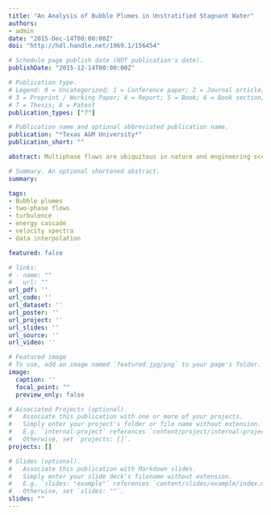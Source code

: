 ```yaml
---
title: "An Analysis of Bubble Plumes in Unstratified Stagnant Water"
authors:
- admin
date: "2015-Dec-14T00:00:00Z"
doi: "http://hdl.handle.net/1969.1/156454"

# Schedule page publish date (NOT publication's date).
publishDate: "2015-12-14T00:00:00Z"

# Publication type.
# Legend: 0 = Uncategorized; 1 = Conference paper; 2 = Journal article;
# 3 = Preprint / Working Paper; 4 = Report; 5 = Book; 6 = Book section;
# 7 = Thesis; 8 = Patent
publication_types: ["7"]

# Publication name and optional abbreviated publication name.
publication: "*Texas A&M University*"
publication_short: ""

abstract: Multiphase flows are ubiquitous in nature and engineering scenarios; examples include volcanic eruption, cloud formation, land reclamation and subsea oil well blowout. In these flows, one or more heterogeneous materials is/are transported by a turbulent carrier fluid (fluid, hereafter). Their interactions, as embodied in the fluid velocities, determine the final fate and transport of the heterogeneous materials. This dissertation investigates how turbulent kinetic energy (TKE) is created and injected into surrounding fluid by the rising bubbles in an air-water bubble plume. This analogue flow shares many similar fluid mechanical properties with oil well blowout plumes whose knowledge is important in disaster management. A comprehensive experimental program using acoustic Doppler velocimetry (ADV) and planar particle image velocimetry (PIV) has been carried out to measure fluid velocities inside the time-steady two-phase plume. Radial profiles of diffusion of TKE and turbulent dissipation rate are reported for the first time. From the fluid-phase TKE budget, it is found that approximately 55-60% of the total work done by bubbles is used to create turbulence in the carrier fluid. Results on the auto-spectral density function of velocity fluctuations reveal a -8/3 spectral slope instead of the classic Kolmogorov-Richardson value of -5/3, suggesting a fundamental difference in spectral energy transfer in this two-phase ow when compared to other simple boundary-layer shear flows, such as a singe-phase jet. This is supported by the subgrid scale (SGS) dissipation computed from the PIV data where it can be seen that the direction of energy cascade is always forward for a simple jet whereas it can be backward for the two-phase plume. On the other hand, a data interpolation method based on first-order autoregressive processes is developed to replace faulty or missing data in a time series of turbulent velocities. The method is shown to preserve both spectral slopes and energies of frequency components, for the range of slopes between -7/6 to -8/3. Further, the classical sample and hold interpolation is shown to be the limiting behavior of a first-order autoregressive process and therefore has theoretical underpinnings hitherto unknown in the literature.

# Summary. An optional shortened abstract.
summary: 

tags:
- Bubble plumes
- two-phase flows
- turbulence
- energy cascade
- velocity spectra
- data interpolation

featured: false

# links:
# - name: ""
#   url: ""
url_pdf: ''
url_code: ''
url_dataset: ''
url_poster: ''
url_project: ''
url_slides: ''
url_source: ''
url_video: ''

# Featured image
# To use, add an image named `featured.jpg/png` to your page's folder. 
image:
  caption: ''
  focal_point: ""
  preview_only: false

# Associated Projects (optional).
#   Associate this publication with one or more of your projects.
#   Simply enter your project's folder or file name without extension.
#   E.g. `internal-project` references `content/project/internal-project/index.md`.
#   Otherwise, set `projects: []`.
projects: []

# Slides (optional).
#   Associate this publication with Markdown slides.
#   Simply enter your slide deck's filename without extension.
#   E.g. `slides: "example"` references `content/slides/example/index.md`.
#   Otherwise, set `slides: ""`.
slides: ""
---
```


